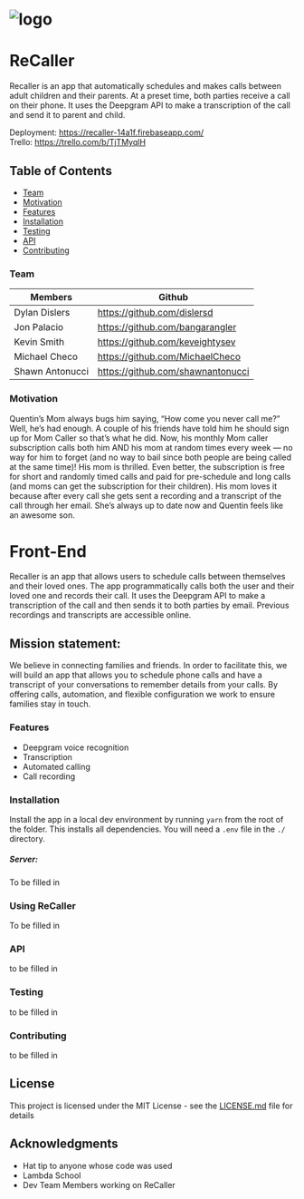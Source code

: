 # ![logo](https://raw.githubusercontent.com/labs12-mom-caller/Front-End/master/public/favicon.ico)

# ReCaller

Recaller is an app that automatically schedules and makes calls between adult children and their parents. At a preset time, both parties receive a call on their phone. It uses the Deepgram API to make a transcription of the call and send it to parent and child.

Deployment: https://recaller-14a1f.firebaseapp.com/<br>
Trello: https://trello.com/b/TjTMyqlH

## Table of Contents

- [Team](#team)
- [Motivation](#Motivation)
- [Features](#Features)
- [Installation](#Installation)
- [Testing](#Testing)
- [API](#API)
- [Contributing](#Contributing)

### Team

| Members         | Github                            |
| --------------- | --------------------------------- |
| Dylan Dislers   | https://github.com/dislersd       |
| Jon Palacio     | https://github.com/bangarangler   |
| Kevin Smith     | https://github.com/keveightysev   |
| Michael Checo   | https://github.com/MichaelCheco   |
| Shawn Antonucci | https://github.com/shawnantonucci |

### Motivation

Quentin’s Mom always bugs him saying, “How come you never call me?” Well, he’s had enough. A couple of his friends have told him he should sign up for Mom Caller so that’s what he did. Now, his monthly Mom caller subscription calls both him AND his mom at random times every week — no way for him to forget (and no way to bail since both people are being called at the same time)! His mom is thrilled. Even better, the subscription is free for short and randomly timed calls and paid for pre-schedule and long calls (and moms can get the subscription for their children). His mom loves it because after every call she gets sent a recording and a transcript of the call through her email. She’s always up to date now and Quentin feels like an awesome son.

# Front-End

Recaller is an app that allows users to schedule calls between themselves and their loved ones. The app programmatically calls both the user and their loved one and records their call. It uses the Deepgram API to make a transcription of the call and then sends it to both parties by email. Previous recordings and transcripts are accessible online.

## Mission statement:

We believe in connecting families and friends. In order to facilitate this, we will build an app that allows you to schedule phone calls and have a transcript of your conversations to remember details from your calls. By offering calls, automation, and flexible configuration we work to ensure families stay in touch.

### Features

- Deepgram voice recognition
- Transcription
- Automated calling
- Call recording

### Installation

Install the app in a local dev environment by running `yarn` from the root of
the folder. This installs all dependencies.
You will need a `.env` file in the `./` directory.

##### Server:

To be filled in

### Using ReCaller

To be filled in

### API

to be filled in

### Testing

to be filled in

### Contributing

to be filled in

## License

This project is licensed under the MIT License - see the [LICENSE.md](LICENSE.md) file for details

## Acknowledgments

- Hat tip to anyone whose code was used
- Lambda School
- Dev Team Members working on ReCaller
